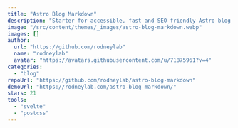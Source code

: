 ```yaml
---
title: "Astro Blog Markdown"
description: "Starter for accessible, fast and SEO friendly Astro blog using a spot of Svelte."
image: "/src/content/themes/_images/astro-blog-markdown.webp"
images: []
author:
  url: "https://github.com/rodneylab"
  name: "rodneylab"
  avatar: "https://avatars.githubusercontent.com/u/71875961?v=4"
categories:
  - "blog"
repoUrl: "https://github.com/rodneylab/astro-blog-markdown"
demoUrl: "https://rodneylab.com/astro-blog-markdown/"
stars: 21
tools:
  - "svelte"
  - "postcss"
---
```

